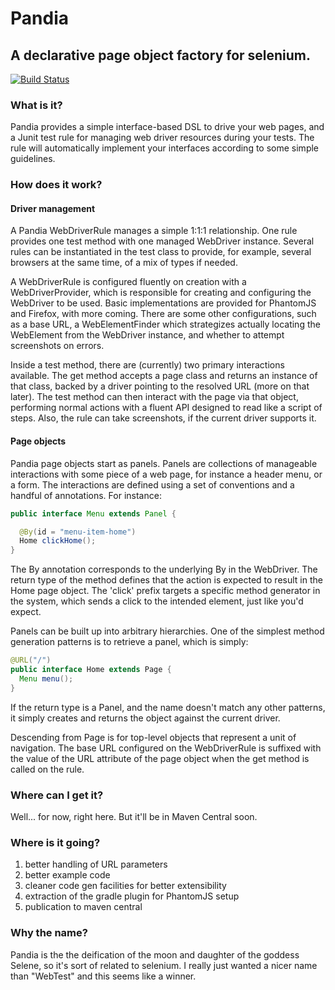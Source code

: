 # Pandia

## A declarative page object factory for selenium.

[![Build Status](https://travis-ci.org/heinousjay/Pandia.png?branch=master)](https://travis-ci.org/heinousjay/Pandia)


### What is it?

Pandia provides a simple interface-based DSL to drive your web pages, and a Junit test rule for managing
web driver resources during your tests.  The rule will automatically implement your interfaces according to
some simple guidelines.

### How does it work?

#### Driver management

A Pandia WebDriverRule manages a simple 1:1:1 relationship.  One rule provides one test method with one
managed WebDriver instance. Several rules can be instantiated in the test class to provide, for example,
several browsers at the same time, of a mix of types if needed.

A WebDriverRule is configured fluently on creation with a WebDriverProvider, which is responsible for
creating and configuring the WebDriver to be used. Basic implementations are provided for PhantomJS and
Firefox, with more coming.  There are some other configurations, such as a base URL, a WebElementFinder
which strategizes actually locating the WebElement from the WebDriver instance, and whether to attempt
screenshots on errors.

Inside a test method, there are (currently) two primary interactions available. The get method accepts a
page class and returns an instance of that class, backed by a driver pointing to the resolved URL (more
on that later). The test method can then interact with the page via that object, performing normal actions
with a fluent API designed to read like a script of steps. Also, the rule can take screenshots, if the 
current driver supports it.

#### Page objects

Pandia page objects start as panels.  Panels are collections of manageable interactions with some piece of a
web page, for instance a header menu, or a form. The interactions are defined using a
set of conventions and a handful of annotations.  For instance:

```java
public interface Menu extends Panel {

  @By(id = "menu-item-home")
  Home clickHome();
}
```
The By annotation corresponds to the underlying By in the WebDriver.  The return type of the method defines
that the action is expected to result in the Home page object.  The 'click' prefix targets a specific
method generator in the system, which sends a click to the intended element, just like you'd expect.

Panels can be built up into arbitrary hierarchies.  One of the simplest method generation patterns is to
retrieve a panel, which is simply:
```java
@URL("/")
public interface Home extends Page {
  Menu menu();
}
```
If the return type is a Panel, and the name doesn't match any other patterns, it simply creates and returns
the object against the current driver.

Descending from Page is for top-level objects that represent a unit of navigation.  The base URL configured
on the WebDriverRule is suffixed with the value of the URL attribute of the page object when the get method
is called on the rule.

### Where can I get it?
Well... for now, right here.  But it'll be in Maven Central soon.

### Where is it going?

1. better handling of URL parameters
2. better example code
3. cleaner code gen facilities for better extensibility
4. extraction of the gradle plugin for PhantomJS setup
5. publication to maven central


### Why the name?

Pandia is the the deification of the moon and daughter of the goddess Selene, so it's sort of related
to selenium.  I really just wanted a nicer name than "WebTest" and this seems like a winner.